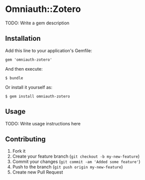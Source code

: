 # Omniauth::Zotero

TODO: Write a gem description

## Installation

Add this line to your application's Gemfile:

    gem 'omniauth-zotero'

And then execute:

    $ bundle

Or install it yourself as:

    $ gem install omniauth-zotero

## Usage

TODO: Write usage instructions here

## Contributing

1. Fork it
2. Create your feature branch (`git checkout -b my-new-feature`)
3. Commit your changes (`git commit -am 'Added some feature'`)
4. Push to the branch (`git push origin my-new-feature`)
5. Create new Pull Request
